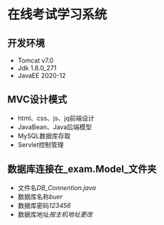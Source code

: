 # 在线考试学习系统
## 开发环境
 - Tomcat v7.0
 - Jdk 1.8.0_271
 - JavaEE 2020-12
## MVC设计模式
 - html、css、js、jq前端设计
 - JavaBean、Java后端模型
 - MySQL数据库存取 
 - Servlet控制管理
## 数据库连接在_exam.Model_文件夹
 - 文件名*DB_Connention.java*
 - 数据库名称*buer*
 - 数据库密码*123456*
 - 数据库地址*按主机地址更改*